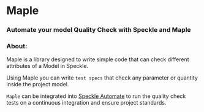 # Maple

### Automate your model Quality Check with Speckle and Maple

### About:

Maple is a library designed to write simple code that can check different attributes of a Model in Speckle.

Using Maple you can write `test specs` that check any parameter or quantity inside the project model.

`Maple` can be integrated into [Speckle Automate]() to run the quality check tests on a continuous integration and ensure project standards.
